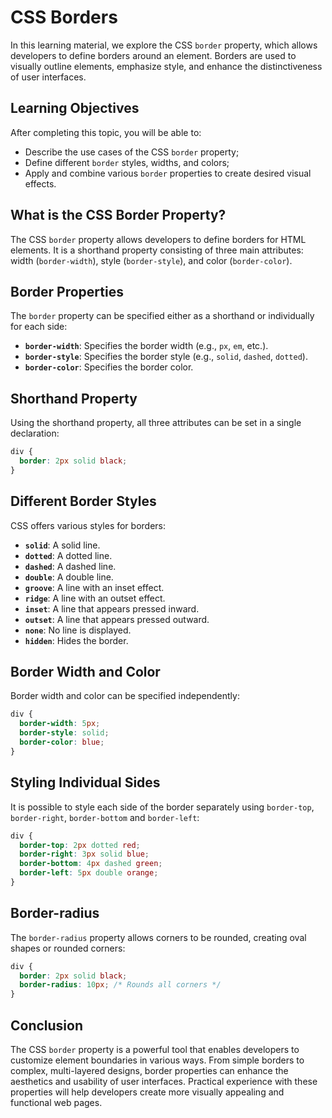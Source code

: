 # CSS Borders

In this learning material, we explore the CSS `border` property, which allows developers to define borders around an element. Borders are used to visually outline elements, emphasize style, and enhance the distinctiveness of user interfaces.

## Learning Objectives

After completing this topic, you will be able to:

- Describe the use cases of the CSS `border` property;
- Define different `border` styles, widths, and colors;
- Apply and combine various `border` properties to create desired visual effects.

## What is the CSS Border Property?

The CSS `border` property allows developers to define borders for HTML elements. It is a shorthand property consisting of three main attributes: width (`border-width`), style (`border-style`), and color (`border-color`).

## Border Properties

The `border` property can be specified either as a shorthand or individually for each side:

- **`border-width`**: Specifies the border width (e.g., `px`, `em`, etc.).
- **`border-style`**: Specifies the border style (e.g., `solid`, `dashed`, `dotted`).
- **`border-color`**: Specifies the border color.

## Shorthand Property

Using the shorthand property, all three attributes can be set in a single declaration:

```css
div {
  border: 2px solid black;
}
```

## Different Border Styles

CSS offers various styles for borders:

- **`solid`**: A solid line.
- **`dotted`**: A dotted line.
- **`dashed`**: A dashed line.
- **`double`**: A double line.
- **`groove`**: A line with an inset effect.
- **`ridge`**: A line with an outset effect.
- **`inset`**: A line that appears pressed inward.
- **`outset`**: A line that appears pressed outward.
- **`none`**: No line is displayed.
- **`hidden`**: Hides the border.

## Border Width and Color

Border width and color can be specified independently:

```css
div {
  border-width: 5px;
  border-style: solid;
  border-color: blue;
}
```

## Styling Individual Sides

It is possible to style each side of the border separately using `border-top`, `border-right`, `border-bottom` and `border-left`:

```css
div {
  border-top: 2px dotted red;
  border-right: 3px solid blue;
  border-bottom: 4px dashed green;
  border-left: 5px double orange;
}
```

## Border-radius

The `border-radius` property allows corners to be rounded, creating oval shapes or rounded corners:

```css
div {
  border: 2px solid black;
  border-radius: 10px; /* Rounds all corners */
}
```

## Conclusion

The CSS `border` property is a powerful tool that enables developers to customize element boundaries in various ways. From simple borders to complex, multi-layered designs, border properties can enhance the aesthetics and usability of user interfaces. Practical experience with these properties will help developers create more visually appealing and functional web pages.
